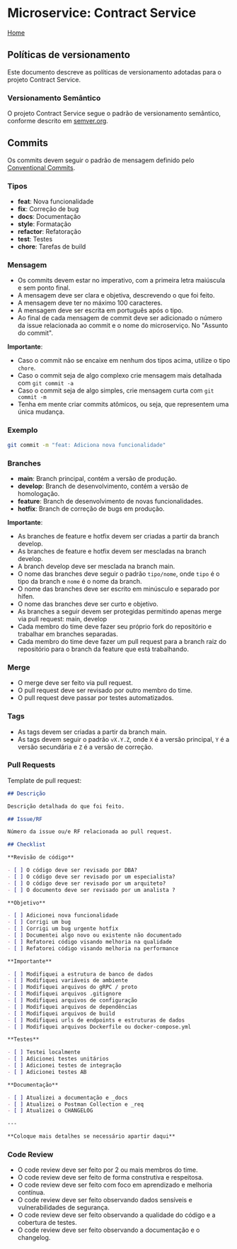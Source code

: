 # Microservice: Contract Service

[Home](../README.md)

## Políticas de versionamento

Este documento descreve as políticas de versionamento adotadas para o projeto Contract Service.

### Versionamento Semântico

O projeto Contract Service segue o padrão de versionamento semântico, conforme descrito em [semver.org](https://semver.org/).

## Commits

Os commits devem seguir o padrão de mensagem definido pelo [Conventional Commits](https://www.conventionalcommits.org/).

### Tipos

- **feat**: Nova funcionalidade
- **fix**: Correção de bug
- **docs**: Documentação
- **style**: Formatação
- **refactor**: Refatoração
- **test**: Testes
- **chore**: Tarefas de build

### Mensagem

- Os commits devem estar no imperativo, com a primeira letra maiúscula e sem ponto final.
- A mensagem deve ser clara e objetiva, descrevendo o que foi feito.
- A mensagem deve ter no máximo 100 caracteres.
- A mensagem deve ser escrita em português após o tipo.
- Ao final de cada mensagem de commit deve ser adicionado o número da issue relacionada ao commit e o nome do microserviço. No "Assunto do commit".

**Importante**:

- Caso o commit não se encaixe em nenhum dos tipos acima, utilize o tipo `chore`.
- Caso o commit seja de algo complexo crie mensagem mais detalhada com `git commit -a`
- Caso o commit seja de algo simples, crie mensagem curta com `git commit -m`
- Tenha em mente criar commits atômicos, ou seja, que representem uma única mudança.

### Exemplo

```bash
git commit -m "feat: Adiciona nova funcionalidade"
```

### Branches

- **main**: Branch principal, contém a versão de produção.
- **develop**: Branch de desenvolvimento, contém a versão de homologação.
- **feature**: Branch de desenvolvimento de novas funcionalidades.
- **hotfix**: Branch de correção de bugs em produção.

**Importante**:

- As branches de feature e hotfix devem ser criadas a partir da branch develop.
- As branches de feature e hotfix devem ser mescladas na branch develop.
- A branch develop deve ser mesclada na branch main.
- O nome das branches deve seguir o padrão `tipo/nome`, onde `tipo` é o tipo da branch e `nome` é o nome da branch.
- O nome das branches deve ser escrito em minúsculo e separado por hífen.
- O nome das branches deve ser curto e objetivo.
- As branches a seguir devem ser protegidas permitindo apenas merge via pull request: main, develop
- Cada membro do time deve fazer seu próprio fork do repositório e trabalhar em branches separadas.
- Cada membro do time deve fazer um pull request para a branch raiz do repositório para o branch da feature que está trabalhando.

### Merge

- O merge deve ser feito via pull request.
- O pull request deve ser revisado por outro membro do time.
- O pull request deve passar por testes automatizados.

### Tags

- As tags devem ser criadas a partir da branch main.
- As tags devem seguir o padrão `vX.Y.Z`, onde `X` é a versão principal, `Y` é a versão secundária e `Z` é a versão de correção.

### Pull Requests

Template de pull request:

```markdown
## Descrição

Descrição detalhada do que foi feito.

## Issue/RF

Número da issue ou/e RF relacionada ao pull request.

## Checklist

**Revisão de código**

- [ ] O código deve ser revisado por DBA?
- [ ] O código deve ser revisado por um especialista?
- [ ] O código deve ser revisado por um arquiteto?
- [ ] O documento deve ser revisado por um analista ?

**Objetivo**

- [ ] Adicionei nova funcionalidade
- [ ] Corrigi um bug
- [ ] Corrigi um bug urgente hotfix
- [ ] Documentei algo novo ou existente não documentado
- [ ] Refatorei código visando melhoria na qualidade
- [ ] Refatorei código visando melhoria na performance

**Importante**

- [ ] Modifiquei a estrutura de banco de dados
- [ ] Modifiquei variáveis de ambiente
- [ ] Modifiquei arquivos do gRPC / proto
- [ ] Modifiquei arquivos .gitignore
- [ ] Modifiquei arquivos de configuração
- [ ] Modifiquei arquivos de dependências
- [ ] Modifiquei arquivos de build
- [ ] Modifiquei urls de endpoints e estruturas de dados
- [ ] Modifiquei arquivos Dockerfile ou docker-compose.yml

**Testes**

- [ ] Testei localmente
- [ ] Adicionei testes unitários
- [ ] Adicionei testes de integração
- [ ] Adicionei testes AB

**Documentação**

- [ ] Atualizei a documentação e _docs
- [ ] Atualizei o Postman Collection e _req
- [ ] Atualizei o CHANGELOG

---

**Coloque mais detalhes se necessário apartir daqui**

```

### Code Review

- O code review deve ser feito por 2 ou mais membros do time.
- O code review deve ser feito de forma construtiva e respeitosa.
- O code review deve ser feito com foco em aprendizado e melhoria contínua.
- O code review deve ser feito observando dados sensíveis e vulnerabilidades de segurança.
- O code review deve ser feito observando a qualidade do código e a cobertura de testes.
- O code review deve ser feito observando a documentação e o changelog.
